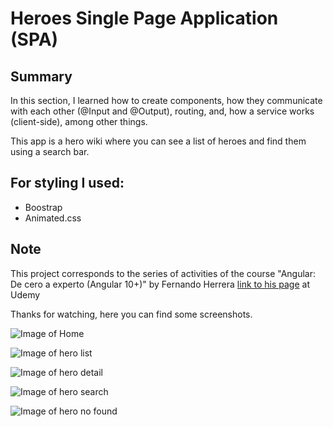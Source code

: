 # Heroes Single Page Application (SPA) 

## Summary

In this section, I learned how to create components, how they communicate with each other (@Input and @Output), routing, and, how a service works (client-side), among other things.

This app is a hero wiki where you can see a list of heroes and find them using a search bar.

## For styling I used:

- Boostrap
- Animated.css 

## Note

This project corresponds to the series of activities of the course  "Angular: De cero a experto (Angular 10+)" by Fernando Herrera [link to his page](https://fernando-herrera.com/#/home) at Udemy

Thanks for watching, here you can find some screenshots.

![Image of Home](https://i.ibb.co/RHLG76Z/home-page.png)

![Image of hero list](https://i.ibb.co/pQvWR6G/hero-list.png)

![Image of hero detail](https://i.ibb.co/1d9H7Fx/detail-hero-page.png)

![Image of hero search](https://i.ibb.co/G3pL3p0/search-page.png)

![Image of hero no found](https://i.ibb.co/YB5Nk1M/no-found-hero.png)


